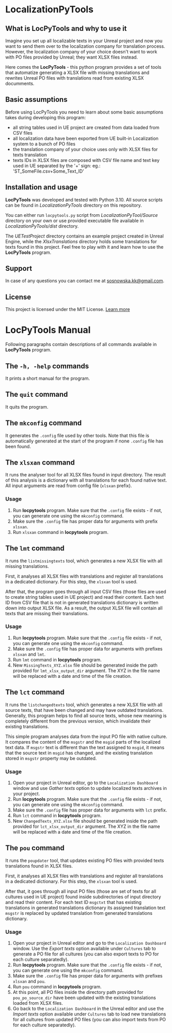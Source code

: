 # LocalizationPyTools



## What is LocPyTools and why to use it

Imagine you set up all localizable texts in your Unreal project and now you want to send them over to the localization company for translation process. However, the localization company of your choice doesn't want to work with PO files provided by Unreal; they want XLSX files instead.

Here comes the __LocPyTools__ - this python program provides a set of tools that automatize generating a XLSX file with missing translations and rewrites Unreal PO files with translations read from existing XLSX documments.

## Basic assumptions

Before using LocPyTools you need to learn about some basic assumptions takes during developing this program:

- all string tables used in UE project are created from data loaded from CSV files
- all localization data have been exported from UE built-in Localization system to a bunch of PO files
- the translation company of your choice uses only with XLSX files for texts translation
- texts IDs in XLSX files are composed with CSV file name and text key used in UE separated by the '+' sign:
  eg.: 'ST_SomeFile.csv+Some_Text_ID'



## Installation and usage

__LocPyTools__ was developed and tested with Python 3.10. All source scripts can be found in *LocalizationPyTools* directory on this repository.

You can either run `locpytools.py` script from *LocalizationPyTool/Source* directory on your own or use provided executable file available in *LocalizationPyTools/dist* directory.

The *UETestProject* directory contains an example project created in Unreal Engine, while the *XlsxTranslations* directory holds some translations for texts found in this project. Feel free to play with it and learn how to use the __LocPyTools__ program.

## Support
In case of any questions you can contact me at sosnowska.kk@gmail.com.

## License
This project is licensed under the MIT License. [Learn more](https://choosealicense.com/licenses/mit/)




# LocPyTools Manual

Following paragraphs contain descriptions of all commands available in __LocPyTools__ program.

## The `-h, -help` commands

It prints a short manual for the program.

## The `quit` command

It quits the program.

## The `mkconfig` command

It generates the `.config` file used by other tools. Note that this file is automatically generated at the start of the program if none `.config` file has been found.

## The `xlsxan` command

It runs the analyser tool for all XLSX files found in input directory. The result of this analysis is a dictionary with all translations for each found native text. All input arguments are read from config file (`xlsxan` prefix).

### Usage

1. Run __locpytools__ program. Make sure that the `.config` file exists - if not, you can generate one using the `mkconfig` command.
1. Make sure the `.config` file has proper data for arguments with prefix `xlsxan`.
1. Run `xlsxan` command in __locpytools__ program.

## The `lmt` command

It runs the `listmissingtexts` tool, which generates a new XLSX file with all missing translations.

First, it analyses all XLSX files with translations and register all translations in a dedicated dictionary. For this step, the `xlsxan` tool is used.

After that, the program goes through all input CSV files (those files are used to create string tables used in UE project) and read their content. Each text ID from CSV file that is not in generated translations dictionary is written down into output XLSX file. As a result, the output XLSX file will contain all texts that are missing their translations.

### Usage

1. Run __locpytools__ program. Make sure that the `.config` file exists - if not, you can generate one using the `mkconfig` command.
1. Make sure the `.config` file has proper data for arguments with prefixes `xlsxan` and `lmt`.
1. Run `lmt` command in __locpytools__ program.
1. New `MissingTexts_XYZ.xlsx` file should be generated inside the path provided for `lmt_xlsx_output_dir` argument. The XYZ in the file name will be replaced with a date and time of the file creation.

## The `lct` command

It runs the `listchangedtexts` tool, which generates a new XLSX file with all source texts, that have been changed and may have outdated translations. Generally, this program helps to find all source texts, whose new meaning is completely different from the previous version, which invalidate their existing translations.

This simple program analyses data from the input PO file with native culture. It compares the content of the `msgstr` and the `msgid` parts of the localized text data. If `msgstr` text is different than the text assigned to `msgid`, it means that the source text in `msgid` has changed, and the existing translation stored in `msgstr` property may be outdated.

### Usage

1. Open your project in Unreal editor, go to the `Localization Dashboard` window and use *Gather texts* option to update localized texts archives in your project.
1. Run __locpytools__ program. Make sure that the `.config` file exists - if not, you can generate one using the `mkconfig` command.
1. Make sure the `.config` file has proper data for arguments with `lct` prefix.
1. Run `lct` command in __locpytools__ program.
1. New `ChangedTexts_XYZ.xlsx` file should be generated inside the path provided for `lct_xlsx_output_dir` argument. The XYZ in the file name will be replaced with a date and time of the file creation.

## The `pou` command

It runs the `poupdater` tool, that updates existing PO files with provided texts translations found in XLSX files.

First, it analyses all XLSX files with translations and register all translations in a dedicated dictionary. For this step, the `xlsxan` tool is used.

After that, it goes through all input PO files (those are set of texts for all cultures used in UE project) found inside subdirectories of input directory and read their content. For each text ID `msgctxt` that has existing translations in generated translations dictionary its assigned translation text `msgstr` is replaced by updated translation from generated translations dictionary.

### Usage

1. Open your project in Unreal editor and go to the `Localization Dashboard` window. Use the *Export texts* option available under `Cultures` tab to generate a PO file for all cultures (you can also export texts to PO for each culture separatedly).
1. Run __locpytools__ program. Make sure that the `.config` file exists - if not, you can generate one using the `mkconfig` command.
1. Make sure the `.config` file has proper data for arguments with prefixes `xlsxan` and `pou`.
1. Run `pou` command in __locpytools__ program.
1. At this point, all PO files inside the directory path provided for `pou_po_source_dir` have been updated with the existing translations loaded from XLSX files.
1. Go back to the `Localization Dashboard` in the Unreal editor and use the *Import texts* option available under `Cultures` tab to load new translations for all cultures from updated PO files (you can also import texts from PO for each culture separatedly).